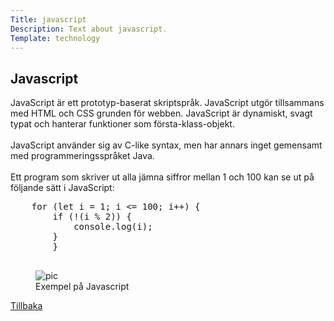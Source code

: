 ```yaml
---
Title: javascript
Description: Text about javascript.
Template: technology
---
```


<div class="flex-two">
    <h2>Javascript</h2>
    <p>
    JavaScript är ett prototyp-baserat skriptspråk. JavaScript utgör tillsammans med HTML och CSS grunden för webben. JavaScript är dynamiskt, svagt typat och hanterar funktioner som första-klass-objekt.<br><br>
    JavaScript använder sig av C-like syntax, men har annars inget gemensamt med programmeringsspråket Java.<br><br>
    Ett program som skriver ut alla jämna siffror mellan 1 och 100 kan se ut på följande sätt i JavaScript:<br>
    </p>
    <pre>
    for (let i = 1; i <= 100; i++) {
        if (!(i % 2)) {
            console.log(i);
        }
        }
    </pre>
    <figure>
        <img src="%assets_url%/img/javascript.png" alt="pic">
        <figcaption>Exempel på Javascript</figcaption>
    </figure>
    <a href="%base_url%?technology">Tillbaka</a></td>
</div>
